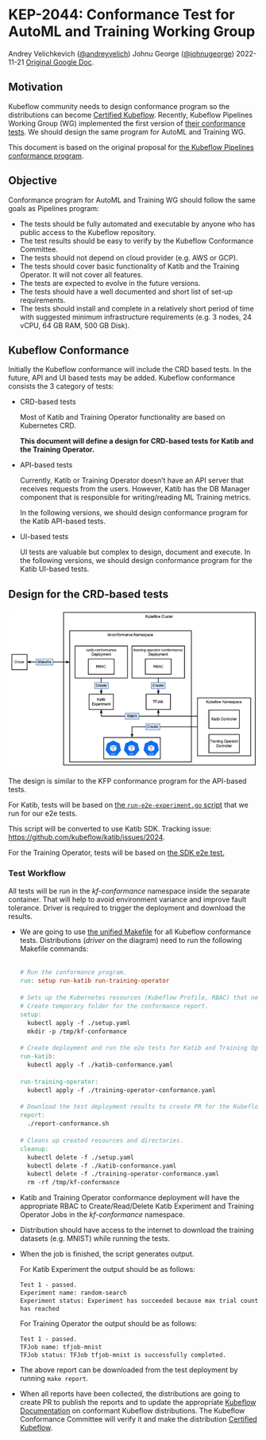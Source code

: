# KEP-2044: Conformance Test for AutoML and Training Working Group

Andrey Velichkevich ([@andreyvelich](https://github.com/andreyvelich))
Johnu George ([@johnugeorge](https://github.com/johnugeorge))
2022-11-21
[Original Google Doc](https://docs.google.com/document/d/1TRUKUY1zCCMdgF-nJ7QtzRwifsoQop0V8UnRo-GWlpI/edit#).

## Motivation

Kubeflow community needs to design conformance program so the distributions can
become
[Certified Kubeflow](https://docs.google.com/document/d/1a9ufoe_6DB1eSjpE9eK5nRBoH3ItoSkbPfxRA0AjPIc/edit?resourcekey=0-IRtbQzWfw5L_geRJ7F7GWQ#).
Recently, Kubeflow Pipelines Working Group (WG) implemented the first version of
[their conformance tests](https://github.com/kubeflow/kubeflow/issues/6485).
We should design the same program for AutoML and Training WG.

This document is based on the original proposal for
[the Kubeflow Pipelines conformance program](https://docs.google.com/document/d/1_til1HkVBFQ1wCgyUpWuMlKRYI4zP1YPmNxr75mzcps/edit#).

## Objective

Conformance program for AutoML and Training WG should follow the same goals as Pipelines program:

- The tests should be fully automated and executable by anyone who has public
  access to the Kubeflow repository.
- The test results should be easy to verify by the Kubeflow Conformance Committee.
- The tests should not depend on cloud provider (e.g. AWS or GCP).
- The tests should cover basic functionality of Katib and the Training Operator.
  It will not cover all features.
- The tests are expected to evolve in the future versions.
- The tests should have a well documented and short list of set-up requirements.
- The tests should install and complete in a relatively short period of time
  with suggested minimum infrastructure requirements
  (e.g. 3 nodes, 24 vCPU, 64 GB RAM, 500 GB Disk).

## Kubeflow Conformance

Initially the Kubeflow conformance will include the CRD based tests.
In the future, API and UI based tests may be added. Kubeflow conformance consists
the 3 category of tests:

- CRD-based tests

  Most of Katib and Training Operator functionality are based on Kubernetes CRD.

  **This document will define a design for CRD-based tests for Katib and the Training Operator.**

- API-based tests

  Currently, Katib or Training Operator doesn’t have an API server that receives
  requests from the users. However, Katib has the DB Manager component that is
  responsible for writing/reading ML Training metrics.

  In the following versions, we should design conformance program for the
  Katib API-based tests.

- UI-based tests

  UI tests are valuable but complex to design, document and execute. In the following
  versions, we should design conformance program for the Katib UI-based tests.

## Design for the CRD-based tests

![conformance-crd-test](conformance-crd-test.png)

The design is similar to the KFP conformance program for the API-based tests.

For Katib, tests will be based on
[the `run-e2e-experiment.go` script](https://github.com/kubeflow/katib/blob/570a3e68fff7b963889692d54ee1577fbf65e2ef/test/e2e/v1beta1/hack/gh-actions/run-e2e-experiment.go)
that we run for our e2e tests.

This script will be converted to use Katib SDK. Tracking issue: https://github.com/kubeflow/katib/issues/2024.

For the Training Operator, tests will be based on [the SDK e2e test.](https://github.com/kubeflow/training-operator/tree/05badc6ee8a071400efe9019d8d60fc242818589/sdk/python/test/e2e)

### Test Workflow

All tests will be run in the _kf-conformance_ namespace inside the separate container.
That will help to avoid environment variance and improve fault tolerance. Driver is required to trigger the deployment and download the results.

- We are going to use
  [the unified Makefile](https://github.com/kubeflow/kubeflow/blob/2fa0d3665234125aeb8cebe8fe44f0a5a50791c5/conformance/1.5/Makefile)
  for all Kubeflow conformance tests. Distributions (_driver_ on the diagram)
  need to run the following Makefile commands:

  ```makefile

  # Run the conformance program.
  run: setup run-katib run-training-operator

  # Sets up the Kubernetes resources (Kubeflow Profile, RBAC) that needs to run the test.
  # Create temporary folder for the conformance report.
  setup:
    kubectl apply -f ./setup.yaml
    mkdir -p /tmp/kf-conformance

  # Create deployment and run the e2e tests for Katib and Training Operator.
  run-katib:
    kubectl apply -f ./katib-conformance.yaml

  run-training-operator:
    kubectl apply -f ./training-operator-conformance.yaml

  # Download the test deployment results to create PR for the Kubeflow Conformance Committee.
  report:
    ./report-conformance.sh

  # Cleans up created resources and directories.
  cleanup:
    kubectl delete -f ./setup.yaml
    kubectl delete -f ./katib-conformance.yaml
    kubectl delete -f ./training-operator-conformance.yaml
    rm -rf /tmp/kf-conformance
  ```

- Katib and Training Operator conformance deployment will have the appropriate
  RBAC to Create/Read/Delete Katib Experiment and Training Operator Jobs in the
  _kf-conformance_ namespace.

- Distribution should have access to the internet to download the training datasets
  (e.g. MNIST) while running the tests.

- When the job is finished, the script generates output.

  For Katib Experiment the output should be as follows:

  ```
  Test 1 - passed.
  Experiment name: random-search
  Experiment status: Experiment has succeeded because max trial count has reached
  ```

  For Training Operator the output should be as follows:

  ```
  Test 1 - passed.
  TFJob name: tfjob-mnist
  TFJob status: TFJob tfjob-mnist is successfully completed.
  ```

- The above report can be downloaded from the test deployment by running `make report`.

- When all reports have been collected, the distributions are going to create PR
  to publish the reports and to update the appropriate [Kubeflow Documentation](https://www.kubeflow.org/)
  on conformant Kubeflow distributions. The Kubeflow Conformance Committee will
  verify it and make the distribution
  [Certified Kubeflow](https://github.com/kubeflow/community/blob/master/proposals/kubeflow-conformance-program-proposal.md#overview).
